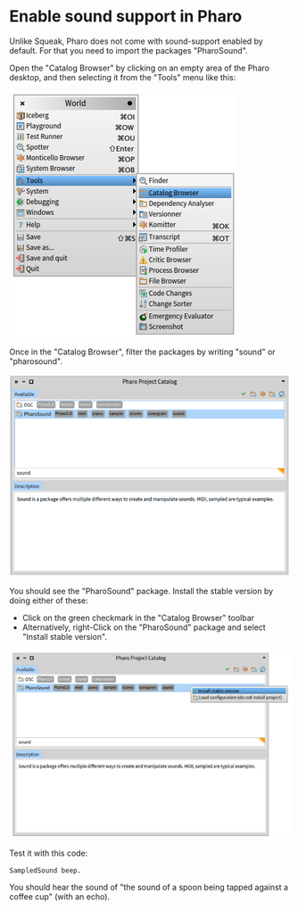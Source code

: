 # Enable sound support in Pharo

Unlike Squeak, Pharo does not come with sound-support enabled by default. For that you need to import the packages "PharoSound".

Open the "Catalog Browser" by clicking on an empty area of the Pharo desktop, and then selecting it from the "Tools" menu like this:

![](/assets/open-catalog-browser.png)

Once in the "Catalog Browser", filter the packages by writing "sound" or "pharosound".

![](/assets/filter-pharosound.png)

You should see the "PharoSound" package. Install the stable version by doing either of these:

* Click on the green checkmark in the "Catalog Browser" toolbar
* Alternatively, right-Click on the "PharoSound" package and select "Install stable version".

![](/assets/install-pharosound.png)

Test it with this code:

```smalltalk
SampledSound beep.
```

You should hear the sound of "the sound of a spoon being tapped against a coffee cup" \(with an echo\).


